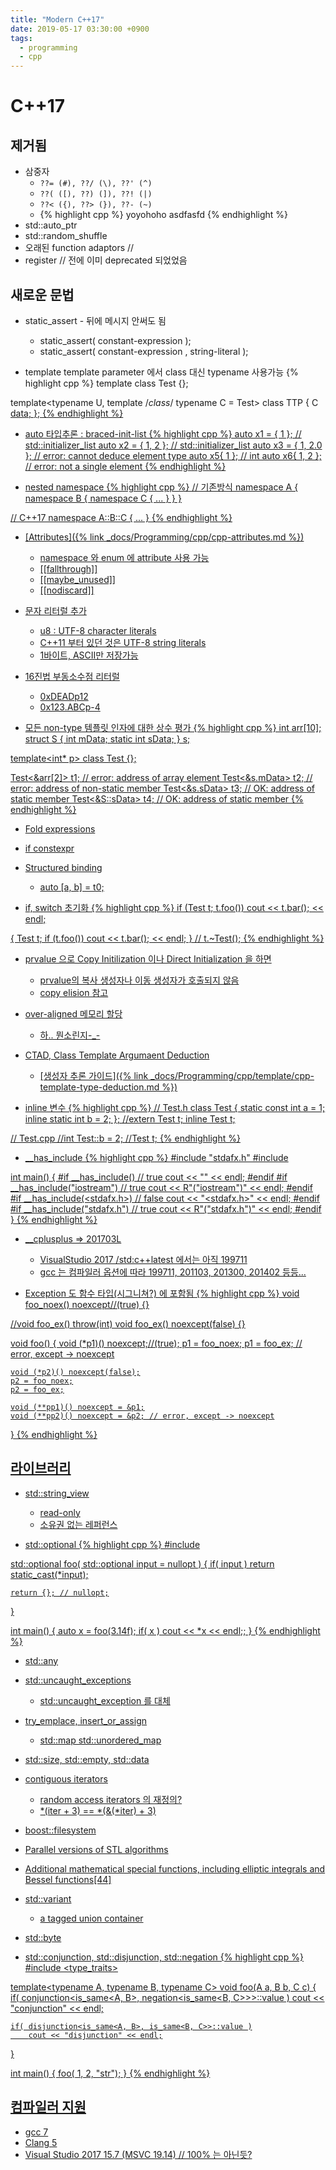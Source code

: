 ```yaml
---
title: "Modern C++17"
date: 2019-05-17 03:30:00 +0900
tags:
  - programming
  - cpp
---
```


C++17
===

제거됨
---
* 삼중자
	* ```??= (#), ??/ (\), ??' (^)```
	* ```??( ([), ??) (]), ??! (|)```
	* ```??< ({), ??> (}), ??- (~)```
	* {% highlight cpp %}
	yoyohoho
	asdfasfd
	{% endhighlight %}
* std::auto_ptr
* std::random_shuffle
* 오래된 function adaptors // <functional>
* register // 전에 이미 deprecated 되었었음


새로운 문법
---
* static_assert - 뒤에 메시지 안써도 됨
	* static_assert( constant-expression );
	* static_assert( constant-expression , string-literal );

* template template parameter 에서 class 대신 typename 사용가능
{% highlight cpp %}
template<typename T> class Test {};

template<typename U, template<typename> /*class*/ typename C = Test>
class TTP
{
	C<U> data;
};
{% endhighlight %}

* auto 타입추론 : braced-init-list
{% highlight cpp %}
auto x1 = { 1 };	// std::initializer_list<int>
auto x2 = { 1, 2 };	// std::initializer_list<int>
auto x3 = { 1, 2.0 };	// error: cannot deduce element type
auto x5{ 1 };		// int
auto x6{ 1, 2 };	// error: not a single element
{% endhighlight %}

* nested namespace
{% highlight cpp %}
// 기존방식
namespace A { namespace B { namespace C { ... } } }

// C++17
namespace A::B::C { ... }
{% endhighlight %}

* [Attributes]({% link _docs/Programming/cpp/cpp-attributes.md %})
	* namespace 와 enum 에 attribute 사용 가능
	* [[fallthrough]]
	* [[maybe_unused]]
	* [[nodiscard]]

* 문자 리터럴 추가
	* u8 : UTF-8 character literals
	* C++11 부터 있던 것은 UTF-8 string literals
	* 1바이트, ASCII만 저장가능

* 16진법 부동소수점 리터럴
	* 0xDEADp12
	* 0x123.ABCp-4

* 모든 non-type 템플릿 인자에 대한 상수 평가
{% highlight cpp %}
int arr[10];
struct S
{
	int mData;
	static int sData;
} s;

template<int* p> class Test {};

Test<&arr[2]>	t1;	// error: address of array element
Test<&s.mData>	t2;	// error: address of non-static member
Test<&s.sData>	t3;	// OK: address of static member
Test<&S::sData>	t4;	// OK: address of static member
{% endhighlight %}

* Fold expressions

* if constexpr

* Structured binding
	* auto [a, b] = t0;

* if, switch 초기화
{% highlight cpp %}
if (Test t; t.foo())
	cout << t.bar(); << endl;

{
	Test t;
	if (t.foo())
		cout << t.bar(); << endl;
}	// t.~Test();
{% endhighlight %}

* prvalue 으로 Copy Initilization 이나 Direct Initialization 을 하면
	* prvalue의 복사 생성자나 이동 생성자가 호출되지 않음
	* copy elision 참고

* over-aligned 메모리 할당
	* [하.. 뭔소린지-_-](http://www.open-std.org/jtc1/sc22/wg21/docs/papers/2016/p0035r4.html)


* CTAD, Class Template Argumaent Deduction
	* [생성자 추론 가이드]({% link _docs/Programming/cpp/template/cpp-template-type-deduction.md %})

* inline 변수
{% highlight cpp %}
// Test.h
class Test
{
	static const int a = 1;
	inline static int b = 2;
};
//extern Test t;
inline Test t;

// Test.cpp
//int Test::b = 2;
//Test t;
{% endhighlight %}


* __has_include
{% highlight cpp %}
#include "stdafx.h"
#include <iostream>

int main()
{
#if __has_include(<iostream>) // true
	cout << "<iostream>" << endl;
#endif
#if __has_include("iostream") // true
	cout << R"("iostream")" << endl;
#endif
#if __has_include(<stdafx.h>) // false
	cout << "<stdafx.h>" << endl;
#endif
#if __has_include("stdafx.h") // true
	cout << R"("stdafx.h")" << endl;
#endif
}
{% endhighlight %}


* __cplusplus => 201703L
	* VisualStudio 2017 /std:c++latest 에서는 아직 199711
	* gcc 는 컴파일러 옵션에 따라 199711, 201103, 201300, 201402 등등...

* Exception 도 함수 타입(시그니쳐?) 에 포함됨
{% highlight cpp %}
void foo_noex() noexcept//(true)
{}

//void foo_ex() throw(int)
void foo_ex() noexcept(false)
{}

void foo()
{
	void (*p1)() noexcept;//(true);
	p1 = foo_noex;
	p1 = foo_ex; // error, except -> noexcept

	void (*p2)() noexcept(false);
	p2 = foo_noex;
	p2 = foo_ex;

	void (**pp1)() noexcept = &p1;
	void (**pp2)() noexcept = &p2; // error, except -> noexcept
}
{% endhighlight %}


라이브러리
---
* std::string_view
	* read-only
	* 소유권 없는 레퍼런스

* std::optional
{% highlight cpp %}
#include <optional>

std::optional<int> foo( std::optional<float> input = nullopt )
{
	if( input )
		return static_cast<int>(*input);

	return {}; // nullopt;
}

int main()
{
	auto x = foo(3.14f);
	if( x )
		cout << *x << endl;;
}
{% endhighlight %}

* std::any

* std::uncaught_exceptions
	* std::uncaught_exception 를 대체

* try_emplace, insert_or_assign
	* std::map std::unordered_map

* std::size, std::empty, std::data

* contiguous iterators
	* random access iterators 의 재정의?
	* *(iter + 3) == *(&(*iter) + 3)

* boost::filesystem

* Parallel versions of STL algorithms

* Additional mathematical special functions, including elliptic integrals and Bessel functions[44]

* std::variant
	* a tagged union container

* std::byte

* std::conjunction, std::disjunction, std::negation
{% highlight cpp %}
#include <type_traits>

template<typename A, typename B, typename C>
void foo(A a, B b, C c)
{
	if( conjunction<is_same<A, B>, negation<is_same<B, C>>>::value )
		cout << "conjunction" << endl;

	if( disjunction<is_same<A, B>, is_same<B, C>>::value )
		cout << "disjunction" << endl;
}

int main()
{
	foo( 1, 2, "str");
}
{% endhighlight %}


컴파일러 지원
---
* gcc 7
* Clang 5
* Visual Studio 2017 15.7 (MSVC 19.14) // 100% 는 아닌듯?
